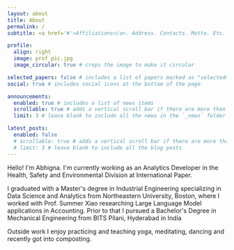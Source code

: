 ```yaml
---
layout: about
title: About
permalink: /
subtitle: <a href='#'>Affiliations</a>. Address. Contacts. Motto. Etc.

profile:
  align: right
  image: prof_pic.jpg
  image_circular: true # crops the image to make it circular

selected_papers: false # includes a list of papers marked as "selected={true}"
social: true # includes social icons at the bottom of the page

announcements:
  enabled: true # includes a list of news items
  scrollable: true # adds a vertical scroll bar if there are more than 3 news items
  limit: 3 # leave blank to include all the news in the `_news` folder

latest_posts:
  enabled: false
  # scrollable: true # adds a vertical scroll bar if there are more than 3 new posts items
  # limit: 3 # leave blank to include all the blog posts
---
```


<style>
.profile {
  margin-top: -90px;
    position: relative;
    left: 30px;  /* Alternative way to move right */
}
</style>

Hello! I'm Abhigna. 
I'm currently working as an Analytics Developer in the Health, Safety and Environmental Division at International Paper.

I graduated with a Master's degree in Industrial Engineering specializing in Data Science and Analytics from Northeastern University, Boston, where I worked with Prof. Summer Xiao researching Large Language Model applications in Accounting. 
Prior to that I pursued a Bachelor's Degree in Mechanical Engineering from BITS Pilani, Hyderabad in India

Outside work I enjoy practicing and teaching yoga, meditating, dancing and recently got into composting.